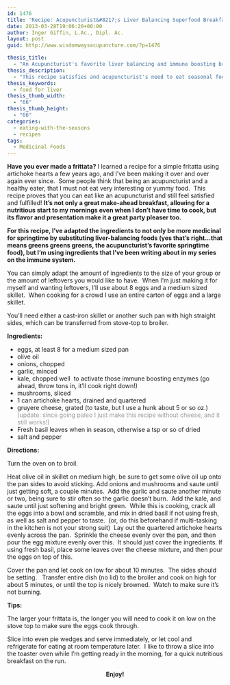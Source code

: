 ```yaml
---
id: 1476
title: 'Recipe: Acupuncturist&#8217;s Liver Balancing Superfood Breakfast Frittata'
date: 2013-03-28T19:06:20+00:00
author: Inger Giffin, L.Ac., Dipl. Ac.
layout: post
guid: http://www.wisdomwaysacupuncture.com/?p=1476

thesis_title:
  - "An Acupuncturist's favorite liver balancing and immune boosting breakfast: Superfood Frittata"
thesis_description:
  - "This recipe satisfies and acupuncturist's need to eat seasonal foods to balance the liver for springtime (greens greens greens!) and it's delicious!"
thesis_keywords:
  - food for liver
thesis_thumb_width:
  - "66"
thesis_thumb_height:
  - "66"
categories:
  - eating-with-the-seasons
  - recipes
tags:
  - Medicinal Foods
---
```

<div>
  <strong>Have you</strong><strong> ever made a frittata? </strong> I learned a recipe for a simple fritatta using artichoke hearts a few years ago, and I&#8217;ve been making it over and over again ever since.  Some people think that being an acupuncturist and a healthy eater, that I must not eat very interesting or yummy food.  This recipe proves that you can eat like an acupuncturist and still feel satisfied and fulfilled! <strong>It&#8217;s not only a great make-ahead breakfast, allowing for a nutritious start to my mornings even when I don&#8217;t have time to cook, but its flavor and presentation make it a great party pleaser too.<br /> </strong>
</div>

**For this recipe, I&#8217;ve adapted the ingredients to not only be more medicinal for springtime by substituting liver-balancing foods (yes that&#8217;s right&#8230;that means greens greens greens, the acupuncturist&#8217;s favorite springtime food), but I&#8217;m using ingredients that I&#8217;ve been writing about in my series on the immune system.**

You can simply adapt the amount of ingredients to the size of your group or the amount of leftovers you would like to have.  When I&#8217;m just making it for myself and wanting leftovers, I&#8217;ll use about 8 eggs and a medium sized skillet.  When cooking for a crowd I use an entire carton of eggs and a large skillet.

You&#8217;ll need either a cast-iron skillet or another such pan with high straight sides, which can be transferred from stove-top to broiler.

**Ingredients:**

  * eggs, at least 8 for a medium sized pan
  * olive oil
  * onions, chopped
  * garlic, minced
  * kale, chopped well  to activate those immune boosting enzymes (go ahead, throw tons in, it&#8217;ll cook right down!)
  * mushrooms, sliced
  * 1 can artichoke hearts, drained and quartered
  * gruyere cheese, grated (to taste, but I use a hunk about 5 or so oz.) <span style="color: #999999;">(update: since going paleo I just make this recipe without cheese, and it still works!)</span>
  * Fresh basil leaves when in season, otherwise a tsp or so of dried
  * salt and pepper

**Directions:**

Turn the oven on to broil.

Heat olive oil in skillet on medium high, be sure to get some olive oil up onto the pan sides to avoid sticking. Add onions and mushrooms and saute until just getting soft, a couple minutes.  Add the garlic and saute another minute or two, being sure to stir often so the garlic doesn&#8217;t burn.  Add the kale, and saute until just softening and bright green.  While this is cooking, crack all the eggs into a bowl and scramble, and mix in dried basil if not using fresh, as well as salt and pepper to taste.  (or, do this beforehand if multi-tasking in the kitchen is not your strong suit)  Lay out the quartered artichoke hearts evenly across the pan.  Sprinkle the cheese evenly over the pan, and then pour the egg mixture evenly over this.  It should just cover the ingredients. If using fresh basil, place some leaves over the cheese mixture, and then pour the eggs on top of this.

Cover the pan and let cook on low for about 10 minutes.  The sides should be setting.   Transfer entire dish (no lid) to the broiler and cook on high for about 5 minutes, or until the top is nicely browned.  Watch to make sure it&#8217;s not burning.

**Tips:** 

The larger your frittata is, the longer you will need to cook it on low on the stove top to make sure the eggs cook through.

Slice into even pie wedges and serve immediately, or let cool and refrigerate for eating at room temperature later.  I like to throw a slice into the toaster oven while I&#8217;m getting ready in the morning, for a quick nutritious breakfast on the run.

<p style="text-align: center;">
  <strong>Enjoy!<br /> </strong>
</p>